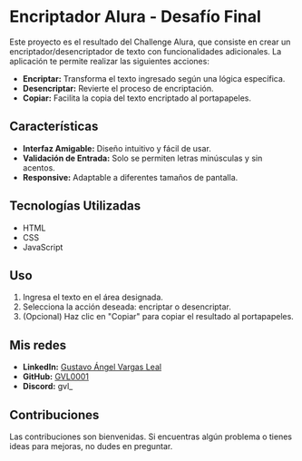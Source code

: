 # Encriptador Alura - Desafío Final

Este proyecto es el resultado del Challenge Alura, que consiste en crear un encriptador/desencriptador de texto con funcionalidades adicionales. La aplicación te permite realizar las siguientes acciones:

- **Encriptar:** Transforma el texto ingresado según una lógica específica.
- **Desencriptar:** Revierte el proceso de encriptación.
- **Copiar:** Facilita la copia del texto encriptado al portapapeles.

## Características

- **Interfaz Amigable:** Diseño intuitivo y fácil de usar.
- **Validación de Entrada:** Solo se permiten letras minúsculas y sin acentos.
- **Responsive:** Adaptable a diferentes tamaños de pantalla.

## Tecnologías Utilizadas

- HTML
- CSS
- JavaScript

## Uso

1. Ingresa el texto en el área designada.
2. Selecciona la acción deseada: encriptar o desencriptar.
3. (Opcional) Haz clic en "Copiar" para copiar el resultado al portapapeles.

## Mis redes

- **LinkedIn:** [Gustavo Ángel Vargas Leal](https://www.linkedin.com/in/gustavo-angel-vargas-leal/)
- **GitHub:** [GVL0001](https://github.com/GVL0001)
- **Discord:** gvl_

## Contribuciones

Las contribuciones son bienvenidas. Si encuentras algún problema o tienes ideas para mejoras, no dudes en preguntar.

